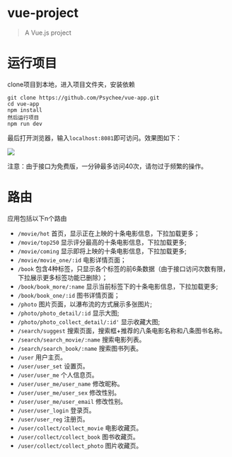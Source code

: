 # vue-project

> A Vue.js project

# 运行项目
clone项目到本地，进入项目文件夹，安装依赖
```
git clone https://github.com/Psychee/vue-app.git
cd vue-app
npm install
然后运行项目
npm run dev
```
最后打开浏览器，输入`localhost:8081`即可访问。效果图如下：

![](https://github.com/Psychee/vue-app/raw/master/gif/show.gif)


注意：由于接口为免费版，一分钟最多访问40次，请勿过于频繁的操作。

# 路由
应用包括以下n个路由
* `/movie/hot` 首页，显示正在上映的十条电影信息，下拉加载更多；
* `/movie/top250` 显示评分最高的十条电影信息，下拉加载更多;
* `/movie/coming` 显示即将上映的十条电影信息，下拉加载更多;
* `/movie/movie_one/:id` 电影详情页面；
* `/book` 包含4种标签，只显示各个标签的前6条数据（由于接口访问次数有限，下拉展示更多标签功能已删除）；
* `/book/book_more/:name` 显示当前标签下的十条电影信息，下拉加载更多;
* `/book/book_one/:id` 图书详情页面；
* `/photo` 图片页面，以瀑布流的方式展示多张图片;
* `/photo/photo_detail/:id` 显示大图;
* `/photo/photo_collect_detail/:id'` 显示收藏大图;
* `/search/suggest` 搜索页面，搜索框+推荐的八条电影名称和八条图书名称。
* `/search/search_movie/:name` 搜索电影列表。
* `/search/search_book/:name` 搜索图书列表。
* `/user` 用户主页。
* `/user/user_set` 设置页。
* `/user/user_me` 个人信息页。
* `/user/user_me/user_name` 修改昵称。
* `/user/user_me/user_sex` 修改性别。
* `/user/user_me/user_email` 修改性别。
* `/user/user_login` 登录页。
* `/user/user_reg` 注册页。
* `/user/collect/collect_movie` 电影收藏页。
* `/user/collect/collect_book` 图书收藏页。
* `/user/collect/collect_photo` 图片收藏页。



